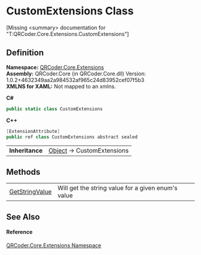 # CustomExtensions Class


\[Missing &lt;summary&gt; documentation for "T:QRCoder.Core.Extensions.CustomExtensions"\]



## Definition
**Namespace:** <a href="N_QRCoder_Core_Extensions.md">QRCoder.Core.Extensions</a>  
**Assembly:** QRCoder.Core (in QRCoder.Core.dll) Version: 1.0.2+4632349aa2a984532af965c24d83952cef07f5b3  
**XMLNS for XAML:** Not mapped to an xmlns.

**C#**
``` C#
public static class CustomExtensions
```
**C++**
``` C++
[ExtensionAttribute]
public ref class CustomExtensions abstract sealed
```

<table><tr><td><strong>Inheritance</strong></td><td><a href="https://learn.microsoft.com/dotnet/api/system.object" target="_blank" rel="noopener noreferrer">Object</a>  →  CustomExtensions</td></tr>
</table>



## Methods
<table>
<tr>
<td><a href="M_QRCoder_Core_Extensions_CustomExtensions_GetStringValue.md">GetStringValue</a></td>
<td>Will get the string value for a given enum's value</td></tr>
</table>

## See Also


#### Reference
<a href="N_QRCoder_Core_Extensions.md">QRCoder.Core.Extensions Namespace</a>  

